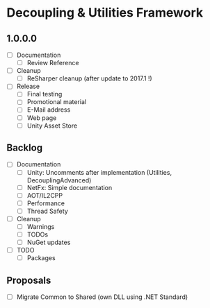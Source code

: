 # Decoupling & Utilities Framework

## 1.0.0.0

- [ ] Documentation
  - [ ] Review Reference
- [ ] Cleanup
  - [ ] ReSharper cleanup (after update to 2017.1 !)
- [ ] Release
  - [ ] Final testing
  - [ ] Promotional material
  - [ ] E-Mail address
  - [ ] Web page
  - [ ] Unity Asset Store

## Backlog

- [ ] Documentation
  - [ ] Unity: Uncomments after implementation (Utilities, DecouplingAdvanced)
  - [ ] NetFx: Simple documentation
  - [ ] AOT/IL2CPP
  - [ ] Performance
  - [ ] Thread Safety
- [ ] Cleanup
  - [ ] Warnings
  - [ ] TODOs
  - [ ] NuGet updates
- [ ] TODO
  - [ ] Packages

## Proposals

- [ ] Migrate Common to Shared (own DLL using .NET Standard)

